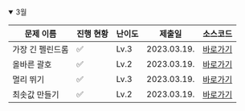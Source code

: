 <details open>
<summary>3월</summary>

| 문제 이름        | 진행 현황          | 난이도 | 제출일      | 소스코드                                      |
| ---------------- | ------------------ | ------ | ----------- | --------------------------------------------- |
| 가장 긴 펠린드롬 | :white_check_mark: | Lv.3   | 2023.03.19. | [바로가기](2024_03/가장_긴_팰린드롬.java) |
| 올바른 괄호      | :white_check_mark: | Lv.2   | 2023.03.19. | [바로가기](2024_03/올바른_괄호.java)        |
| 멀리 뛰기        | :white_check_mark: | Lv.3   | 2023.03.19. | [바로가기](2024_03/멀리_뛰기.java)          |
| 최솟값 만들기    | :white_check_mark: | Lv.2   | 2023.03.19. | [바로가기](2024_03/최솟값_만들기.java)      |

</details>

<!-- :white_large_square: :white_check_mark: -->
